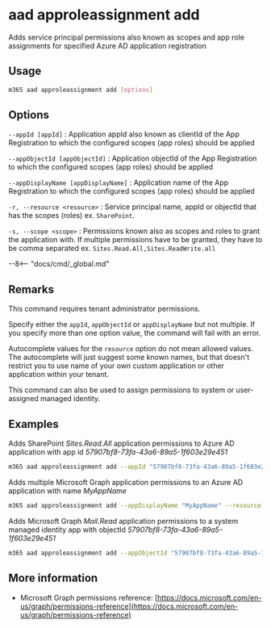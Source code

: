 # aad approleassignment add

Adds service principal permissions also known as scopes and app role assignments for specified Azure AD application registration

## Usage

```sh
m365 aad approleassignment add [options]
```

## Options

`--appId [appId]`
: Application appId also known as clientId of the App Registration to which the configured scopes (app roles) should be applied

`--appObjectId [appObjectId]`
: Application objectId of the App Registration to which the configured scopes (app roles) should be applied

`--appDisplayName [appDisplayName]`
: Application name of the App Registration to which the configured scopes (app roles) should be applied

`-r, --resource <resource>`
: Service principal name, appId or objectId that has the scopes (roles) ex. `SharePoint`.

`-s, --scope <scope>`
: Permissions known also as scopes and roles to grant the application with. If multiple permissions have to be granted, they have to be comma separated ex. `Sites.Read.All,Sites.ReadWrite.all`

--8<-- "docs/cmd/_global.md"

## Remarks

This command requires tenant administrator permissions.

Specify either the `appId`, `appObjectId` or `appDisplayName` but not multiple. If you specify more than one option value, the command will fail with an error.

Autocomplete values for the `resource` option do not mean allowed values. The autocomplete will just suggest some known names, but that doesn't restrict you to use name of your own custom application or other application within your tenant.

This command can also be used to assign permissions to system or user-assigned managed identity.

## Examples

Adds SharePoint _Sites.Read.All_ application permissions to Azure AD application with app id _57907bf8-73fa-43a6-89a5-1f603e29e451_

```sh
m365 aad approleassignment add --appId "57907bf8-73fa-43a6-89a5-1f603e29e451" --resource "SharePoint" --scope "Sites.Read.All"
```

Adds multiple Microsoft Graph application permissions to an Azure AD application with name _MyAppName_

```sh
m365 aad approleassignment add --appDisplayName "MyAppName" --resource "Microsoft Graph" --scope "Mail.Read,Mail.Send"
```

Adds Microsoft Graph _Mail.Read_ application permissions to a system managed identity app with objectId _57907bf8-73fa-43a6-89a5-1f603e29e451_

```sh
m365 aad approleassignment add --appObjectId "57907bf8-73fa-43a6-89a5-1f603e29e451" --resource "Microsoft Graph" --scope "Mail.Read"
```

## More information

- Microsoft Graph permissions reference: [https://docs.microsoft.com/en-us/graph/permissions-reference](https://docs.microsoft.com/en-us/graph/permissions-reference)
